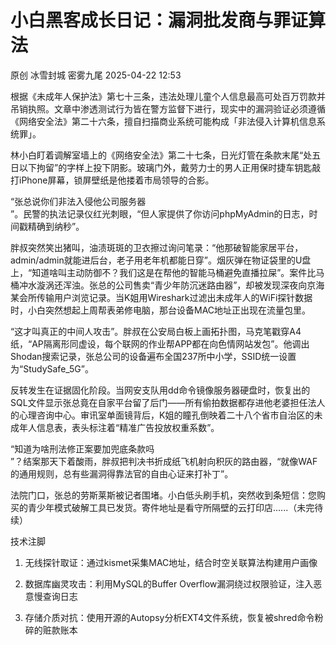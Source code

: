 #  小白黑客成长日记：漏洞批发商与罪证算法   
原创 冰雪封城  密雾九尾   2025-04-22 12:53  
  
根据《未成年人保护法》第七十三条，违法处理儿童个人信息最高可处百万罚款并吊销执照。文章中渗透测试行为皆在警方监督下进行，现实中的漏洞验证必须遵循《网络安全法》第二十六条，擅自扫描商业系统可能构成「非法侵入计算机信息系统罪」。  
  
林小白盯着调解室墙上的《网络安全法》第二十七条，日光灯管在条款末尾“处五日以下拘留”的字样上投下阴影。玻璃门外，戴劳力士的男人正用保时捷车钥匙敲打iPhone屏幕，锁屏壁纸是他搂着市局领导的合影。  
  
“张总说你们非法入侵他公司服务器  
”。民警的执法记录仪红光刺眼，“但人家提供了你访问phpMyAdmin的日志，时间戳精确到纳秒”。  
  
胖叔突然笑出猪叫，油渍斑斑的卫衣擦过询问笔录：“他那破智能家居平台，admin/admin就能进后台，老子用老年机都能日穿”。烟灰弹在物证袋里的U盘上，“知道啥叫主动防御不？我们这是在帮他的智能马桶避免直播拉屎”。案件比马桶冲水漩涡还浑浊。张总的公司售卖“青少年防沉迷路由器”，却被发现深夜向京海某会所传输用户浏览记录。当K姐用Wireshark过滤出未成年人的WiFi探针数据时，小白突然想起上周帮表弟修电脑，那台设备MAC地址正出现在流量包里。  
  
“这才叫真正的中间人攻击”。胖叔在公安局白板上画拓扑图，马克笔戳穿A4纸，“AP隔离形同虚设，每个联网的作业帮APP都在向色情网站发包”。他调出Shodan搜索记录，张总公司的设备遍布全国237所中小学，SSID统一设置为“StudySafe_5G”。  
  
反转发生在证据固化阶段。当网安支队用dd命令镜像服务器硬盘时，恢复出的SQL文件显示张总竟在自家平台留了后门——所有偷拍数据都存进他老婆担任法人的心理咨询中心。审讯室单面镜背后，K姐的瞳孔倒映着二十八个省市自治区的未成年人信息表，表头标注着“精准广告投放权重系数”。  
  
“知道为啥刑法修正案要加兜底条款吗  
”？结案那天下着酸雨，胖叔把判决书折成纸飞机射向积灰的路由器，“就像WAF的通用规则，总有些漏洞得靠法官的自由心证来打补丁”。  
  
法院门口，张总的劳斯莱斯被记者围堵。小白低头刷手机，突然收到条短信：您购买的青少年模式破解工具已发货。寄件地址是看守所隔壁的云打印店......（未完待续）  
  
技术注脚  
1. 无线探针取证：通过kismet采集MAC地址，结合时空关联算法构建用户画像  
  
1. 数据库幽灵攻击：利用MySQL的Buffer Overflow漏洞绕过权限验证，注入恶意慢查询日志  
  
1. 存储介质对抗：使用开源的Autopsy分析EXT4文件系统，恢复被shred命令粉碎的赃款账本  
  
